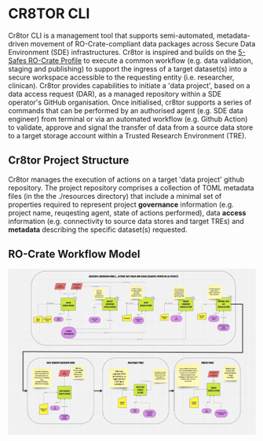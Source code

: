 # CR8TOR CLI

Cr8tor CLI is a management tool that supports semi-automated, metadata-driven movement of RO-Crate-compliant data packages across Secure Data Environment (SDE) infrastructures. Cr8tor is inspired and builds on the [5-Safes RO-Crate Profile](https://trefx.uk/5s-crate/) to execute a common workflow (e.g. data validation, staging and publishing) to support the ingress of a target dataset(s) into a secure workspace accessible to the requesting entity (i.e. researcher, clinican). Cr8tor provides capabilities to initiate a 'data project', based on a data access request (DAR), as a managed repository within a SDE operator's GitHub organisation. Once initialised, cr8tor supports a series of commands that can be performed by an authorised agent (e.g. SDE data engineer) from terminal or via an automated workflow (e.g. Github Action) to validate, approve and signal the transfer of data from a source data store to a target storage account within a Trusted Research Environment (TRE).

## Cr8tor Project Structure
Cr8tor manages the execution of actions on a target 'data project' github repository. The project repository comprises a collection of TOML metadata files (in the the ./resources directory) that include a minimal set of properties required to represent project **governance** information (e.g. project name, reuqesting agent, state of actions performed), data **access** information (e.g. connectivity to source data stores and target TREs) and **metadata** describing the specific dataset(s) requested.

## RO-Crate Workflow Model
![First Mile Actions Workflow](actions_flow.png)
